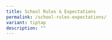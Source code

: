 ```yaml
---
title: School Rules & Expectations
permalink: /school-rules-expectations/
variant: tiptap
description: ""
---
```

